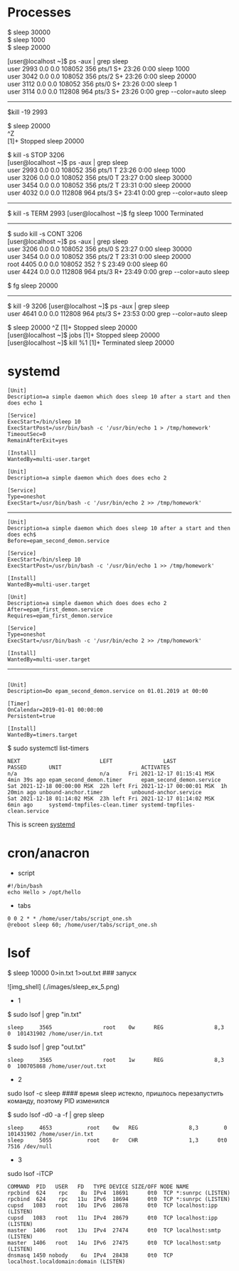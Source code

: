 # Processes

$ sleep 30000 <br/>
$ sleep 1000 <br/>
$ sleep 20000 <br/>

[user@localhost ~]$ ps -aux | grep sleep <br/>
user       2993  0.0  0.0 108052   356 pts/1    S+   23:26   0:00 sleep 1000 <br/>
user       3042  0.0  0.0 108052   356 pts/2    S+   23:26   0:00 sleep 20000 <br/>
user       3112  0.0  0.0 108052   356 pts/0    S+   23:26   0:00 sleep 1 <br/>
user       3114  0.0  0.0 112808   964 pts/3    S+   23:26   0:00 grep --color=auto sleep <br/>


------------------------
$kill -19 2993 <br/>

$ sleep 20000 <br/>
^Z <br/>
[1]+  Stopped                 sleep 20000  <br/>


$ kill -s STOP 3206 <br/>
[user@localhost ~]$ ps -aux | grep sleep <br/>
user       2993  0.0  0.0 108052   356 pts/1    T    23:26   0:00 sleep 1000  <br/>
user       3206  0.0  0.0 108052   356 pts/0    T    23:27   0:00 sleep 30000 <br/>
user       3454  0.0  0.0 108052   356 pts/2    T    23:31   0:00 sleep 20000 <br/>
user       4032  0.0  0.0 112808   964 pts/3    S+   23:41   0:00 grep --color=auto sleep <br/>


---------------------
$ kill  -s TERM 2993
[user@localhost ~]$ fg
sleep 1000
Terminated

---------------------
 
$ sudo kill -s CONT 3206 <br/>
[user@localhost ~]$ ps -aux | grep sleep <br/>
user       3206  0.0  0.0 108052   356 pts/0    S    23:27   0:00 sleep 30000  <br/>
user       3454  0.0  0.0 108052   356 pts/2    T    23:31   0:00 sleep 20000 <br/>
root       4405  0.0  0.0 108052   352 ?        S    23:49   0:00 sleep 60 <br/>
user       4424  0.0  0.0 112808   964 pts/3    R+   23:49   0:00 grep --color=auto sleep <br/>

$ fg
sleep 20000


------------------

$ kill -9 3206
[user@localhost ~]$ ps -aux | grep sleep <br/> 
user       4641  0.0  0.0 112808   964 pts/3    S+   23:53   0:00 grep --color=auto sleep <br/>


$ sleep 20000
^Z
[1]+  Stopped                 sleep 20000 <br/>
[user@localhost ~]$ jobs
[1]+  Stopped                 sleep 20000 <br/>
[user@localhost ~]$ kill %1
[1]+  Terminated              sleep 20000 <br/>


# systemd

```
[Unit]
Description=a simple daemon which does sleep 10 after a start and then does echo 1

[Service]
ExecStart=/bin/sleep 10
ExecStartPost=/usr/bin/bash -c '/usr/bin/echo 1 > /tmp/homework'
TimeoutSec=0
RemainAfterExit=yes

[Install]
WantedBy=multi-user.target
```


```
[Unit]
Description=a simple daemon which does does echo 2

[Service]
Type=oneshot
ExecStart=/usr/bin/bash -c '/usr/bin/echo 2 >> /tmp/homework'
```
---------------
```
[Unit]
Description=a simple daemon which does sleep 10 after a start and then does ech$
Before=epam_second_demon.service

[Service]
ExecStart=/bin/sleep 10
ExecStartPost=/usr/bin/bash -c '/usr/bin/echo 1 >> /tmp/homework'

[Install]
WantedBy=multi-user.target
```


```
[Unit]
Description=a simple daemon which does does echo 2
After=epam_first_demon.service
Requires=epam_first_demon.service

[Service]
Type=oneshot
ExecStart=/usr/bin/bash -c '/usr/bin/echo 2 >> /tmp/homework'

[Install]
WantedBy=multi-user.target
```
--------------

```

[Unit]
Description=Do epam_second_demon.service on 01.01.2019 at 00:00

[Timer]
OnCalendar=2019-01-01 00:00:00
Persistent=true

[Install]
WantedBy=timers.target
```
$ sudo systemctl list-timers  <br/>

```
NEXT                         LEFT                LAST                         PASSED       UNIT                         ACTIVATES 
n/a                          n/a      Fri 2021-12-17 01:15:41 MSK  4min 39s ago epam_second_demon.timer      epam_second_demon.service
Sat 2021-12-18 00:00:00 MSK  22h left Fri 2021-12-17 00:00:01 MSK  1h 20min ago unbound-anchor.timer         unbound-anchor.service
Sat 2021-12-18 01:14:02 MSK  23h left Fri 2021-12-17 01:14:02 MSK  6min ago     systemd-tmpfiles-clean.timer systemd-tmpfiles-clean.service
```
This is screen [systemd](https://github.com/wwwvikas123/epm_learning/blob/chapter_5/images/screen%20_%20hw_5.png)

# cron/anacron
- script
```
#!/bin/bash
echo Hello > /opt/hello
```
- tabs

```
0 0 2 * * /home/user/tabs/script_one.sh
@reboot sleep 60; /home/user/tabs/script_one.sh
```
# lsof

$ sleep 10000 0>in.txt 1>out.txt  ### запуск

![img_shell] (./images/sleep_ex_5.png)

- 1

$ sudo lsof | grep "in.txt"

```
sleep     3565                root    0w      REG                8,3         0  101431902 /home/user/in.txt
```

$ sudo lsof | grep "out.txt"

```
sleep     3565                root    1w      REG                8,3         0  100705868 /home/user/out.txt
```

- 2

sudo lsof -c sleep   #### время sleep истекло, пришлось перезапустить команду, поэтому PID изменился

$ sudo lsof -d0 -a -f | grep sleep

```
sleep     4653           root    0w   REG                8,3        0 101431902 /home/user/in.txt
sleep     5055           root    0r   CHR                1,3      0t0      7516 /dev/null
```

- 3

sudo lsof -iTCP

```
COMMAND  PID   USER   FD   TYPE DEVICE SIZE/OFF NODE NAME
rpcbind  624    rpc    8u  IPv4  18691      0t0  TCP *:sunrpc (LISTEN)
rpcbind  624    rpc   11u  IPv6  18694      0t0  TCP *:sunrpc (LISTEN)
cupsd   1083   root   10u  IPv6  28678      0t0  TCP localhost:ipp (LISTEN)
cupsd   1083   root   11u  IPv4  28679      0t0  TCP localhost:ipp (LISTEN)
master  1406   root   13u  IPv4  27474      0t0  TCP localhost:smtp (LISTEN)
master  1406   root   14u  IPv6  27475      0t0  TCP localhost:smtp (LISTEN)
dnsmasq 1450 nobody    6u  IPv4  28438      0t0  TCP localhost.localdomain:domain (LISTEN)
```
